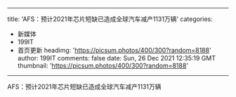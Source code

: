 
---
title: 'AFS：预计2021年芯片短缺已造成全球汽车减产1131万辆'
categories: 
 - 新媒体
 - 199IT
 - 首页更新
headimg: 'https://picsum.photos/400/300?random=8188'
author: 199IT
comments: false
date: Sun, 26 Dec 2021 12:35:19 GMT
thumbnail: 'https://picsum.photos/400/300?random=8188'
---

<div>   
AFS：预计2021年芯片短缺已造成全球汽车减产1131万辆  
</div>
            